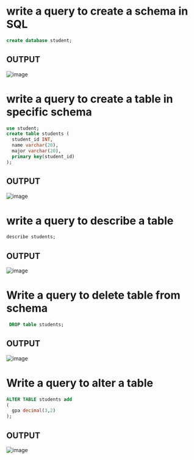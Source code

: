 # write a query to create a schema in SQL
```sql
create database student;
```
## OUTPUT
![image](https://user-images.githubusercontent.com/80588277/200487867-9fd0dbb3-4cf6-43bd-9342-c885a6774ae2.png)


# write a query to create a table in specific schema
```sql
use student;
create table students (
  student_id INT,
  name varchar(20),
  major varchar(20),
  primary key(student_id)
);
```
## OUTPUT
![image](https://user-images.githubusercontent.com/80588277/200491380-07cc94e5-8380-43dd-8650-7a362e5a5899.png)


# write a query to describe a table 
```sql
describe students;
```

## OUTPUT
![image](https://user-images.githubusercontent.com/80588277/200491457-5b8fdbec-18ac-4346-8d71-0566e74b1d04.png)


# Write a query to delete table from schema
```sql
 DROP table students;
```
## OUTPUT
![image](https://user-images.githubusercontent.com/80588277/200487867-9fd0dbb3-4cf6-43bd-9342-c885a6774ae2.png)


# Write a query to alter a table
```sql
ALTER TABLE students add
(
  gpa decimal(3,2)
);
```

## OUTPUT
![image](https://user-images.githubusercontent.com/80588277/200494732-cf29491f-0bfe-4628-bd79-c155a3c0311b.png)
